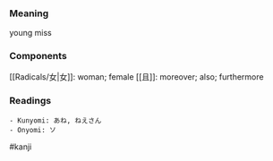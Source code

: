 ### Meaning

young miss

### Components

[[Radicals/女|女]]: woman; female [[且]]: moreover; also; furthermore

### Readings

```
- Kunyomi: あね, ねえさん
- Onyomi: ソ
```

#kanji